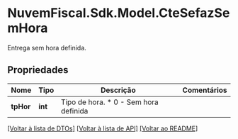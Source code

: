 # NuvemFiscal.Sdk.Model.CteSefazSemHora
Entrega sem hora definida.

## Propriedades

Nome | Tipo | Descrição | Comentários
------------ | ------------- | ------------- | -------------
**tpHor** | **int** | Tipo de hora.  * 0 - Sem hora definida | 

[[Voltar à lista de DTOs]](../README.md#documentation-for-models) [[Voltar à lista de API]](../README.md#documentation-for-api-endpoints) [[Voltar ao README]](../README.md)

